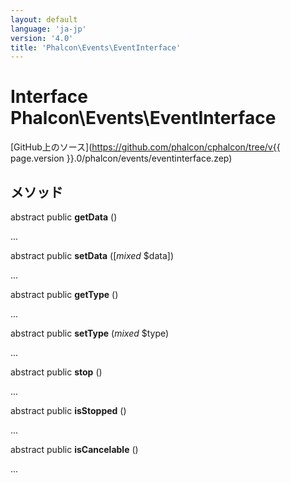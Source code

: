 ```yaml
---
layout: default
language: 'ja-jp'
version: '4.0'
title: 'Phalcon\Events\EventInterface'
---
```

# Interface **Phalcon\Events\EventInterface**

[GitHub上のソース](https://github.com/phalcon/cphalcon/tree/v{{ page.version }}.0/phalcon/events/eventinterface.zep)

## メソッド

abstract public **getData** ()

...

abstract public **setData** ([*mixed* $data])

...

abstract public **getType** ()

...

abstract public **setType** (*mixed* $type)

...

abstract public **stop** ()

...

abstract public **isStopped** ()

...

abstract public **isCancelable** ()

...